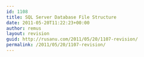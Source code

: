 ```yaml
---
id: 1108
title: SQL Server Database File Structure
date: 2011-05-20T11:22:23+00:00
author: remus
layout: revision
guid: http://rusanu.com/2011/05/20/1107-revision/
permalink: /2011/05/20/1107-revision/
---
```

